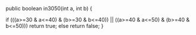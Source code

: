 public boolean in3050(int a, int b) {
  
  if (((a>=30 & a<=40) & (b>=30 & b<=40)) || ((a>=40 & a<=50) & (b>=40 & b<=50)))
  return true;
  else
  return false;
}